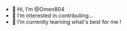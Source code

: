 - 👋 Hi, I’m @Omen804
- 👀 I’m interested in contributing...
- 🌱 I’m currently learning what's best for me !

<!---
Omen804/Omen804 is a ✨ special ✨ repository because its `README.md` (this file) appears on your GitHub profile.
You can click the Preview link to take a look at your changes.
--->
